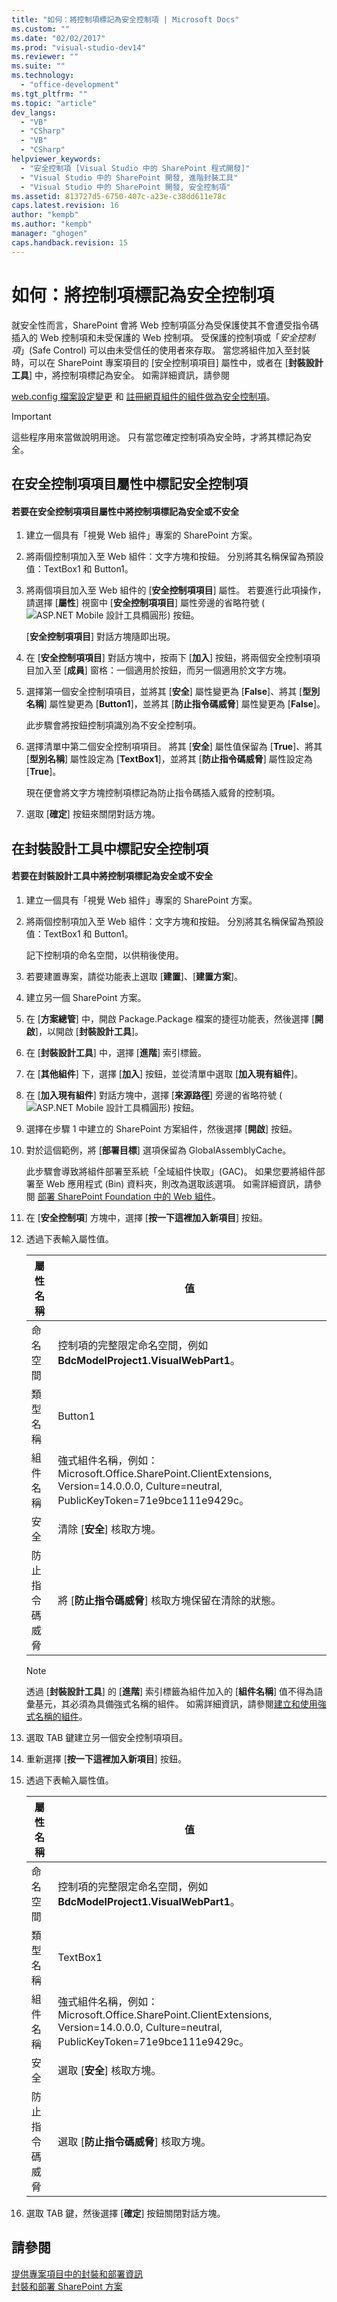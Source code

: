 ```yaml
---
title: "如何：將控制項標記為安全控制項 | Microsoft Docs"
ms.custom: ""
ms.date: "02/02/2017"
ms.prod: "visual-studio-dev14"
ms.reviewer: ""
ms.suite: ""
ms.technology: 
  - "office-development"
ms.tgt_pltfrm: ""
ms.topic: "article"
dev_langs: 
  - "VB"
  - "CSharp"
  - "VB"
  - "CSharp"
helpviewer_keywords: 
  - "安全控制項 [Visual Studio 中的 SharePoint 程式開發]"
  - "Visual Studio 中的 SharePoint 開發, 進階封裝工具"
  - "Visual Studio 中的 SharePoint 開發, 安全控制項"
ms.assetid: 813727d5-6750-407c-a23e-c38dd611e78c
caps.latest.revision: 16
author: "kempb"
ms.author: "kempb"
manager: "ghogen"
caps.handback.revision: 15
---
```

# 如何：將控制項標記為安全控制項
  就安全性而言，SharePoint 會將 Web 控制項區分為受保護使其不會遭受指令碼插入的 Web 控制項和未受保護的 Web 控制項。  受保護的控制項或「*安全控制項*」\(Safe Control\) 可以由未受信任的使用者來存取。  當您將組件加入至封裝時，可以在 SharePoint 專案項目的 \[安全控制項項目\] 屬性中，或者在 \[**封裝設計工具**\] 中，將控制項標記為安全。  如需詳細資訊，請參閱  
  
 [web.config 檔案設定變更](http://go.microsoft.com/fwlink/?LinkId=178965) 和 [註冊網頁組件的組件做為安全控制項](http://go.microsoft.com/fwlink/?LinkId=171013)。  
  
> [!IMPORTANT]  
>  這些程序用來當做說明用途。  只有當您確定控制項為安全時，才將其標記為安全。  
  
## 在安全控制項項目屬性中標記安全控制項  
  
#### 若要在安全控制項項目屬性中將控制項標記為安全或不安全  
  
1.  建立一個具有「視覺 Web 組件」專案的 SharePoint 方案。  
  
2.  將兩個控制項加入至 Web 組件：文字方塊和按鈕。  分別將其名稱保留為預設值：TextBox1 和 Button1。  
  
3.  將兩個項目加入至 Web 組件的 \[**安全控制項項目**\] 屬性。  若要進行此項操作，請選擇 \[**屬性**\] 視窗中 \[**安全控制項項目**\] 屬性旁邊的省略符號 \(![ASP.NET Mobile 設計工具橢圓形](../sharepoint/media/mwellipsis.png "ASP.NET Mobile 設計工具橢圓形")\) 按鈕。  
  
     \[**安全控制項項目**\] 對話方塊隨即出現。  
  
4.  在 \[**安全控制項項目**\] 對話方塊中，按兩下 \[**加入**\] 按鈕，將兩個安全控制項項目加入至 \[**成員**\] 窗格：一個適用於按鈕，而另一個適用於文字方塊。  
  
5.  選擇第一個安全控制項項目，並將其 \[**安全**\] 屬性變更為 \[**False**\]、將其 \[**型別名稱**\] 屬性變更為 \[**Button1**\]，並將其 \[**防止指令碼威脅**\] 屬性變更為 \[**False**\]。  
  
     此步驟會將按鈕控制項識別為不安全控制項。  
  
6.  選擇清單中第二個安全控制項項目。  將其 \[**安全**\] 屬性值保留為 \[**True**\]、將其 \[**型別名稱**\] 屬性設定為 \[**TextBox1**\]，並將其 \[**防止指令碼威脅**\] 屬性設定為 \[**True**\]。  
  
     現在便會將文字方塊控制項標記為防止指令碼插入威脅的控制項。  
  
7.  選取 \[**確定**\] 按鈕來關閉對話方塊。  
  
## 在封裝設計工具中標記安全控制項  
  
#### 若要在封裝設計工具中將控制項標記為安全或不安全  
  
1.  建立一個具有「視覺 Web 組件」專案的 SharePoint 方案。  
  
2.  將兩個控制項加入至 Web 組件：文字方塊和按鈕。  分別將其名稱保留為預設值：TextBox1 和 Button1。  
  
     記下控制項的命名空間，以供稍後使用。  
  
3.  若要建置專案，請從功能表上選取 \[**建置**\]、\[**建置方案**\]。  
  
4.  建立另一個 SharePoint 方案。  
  
5.  在 \[**方案總管**\] 中，開啟 Package.Package 檔案的捷徑功能表，然後選擇 \[**開啟**\]，以開啟 \[**封裝設計工具**\]。  
  
6.  在 \[**封裝設計工具**\] 中，選擇 \[**進階**\] 索引標籤。  
  
7.  在 \[**其他組件**\] 下，選擇 \[**加入**\] 按鈕，並從清單中選取 \[**加入現有組件**\]。  
  
8.  在 \[**加入現有組件**\] 對話方塊中，選擇 \[**來源路徑**\] 旁邊的省略符號 \(![ASP.NET Mobile 設計工具橢圓形](../sharepoint/media/mwellipsis.png "ASP.NET Mobile 設計工具橢圓形")\) 按鈕。  
  
9. 選擇在步驟 1 中建立的 SharePoint 方案組件，然後選擇 \[**開啟**\] 按鈕。  
  
10. 對於這個範例，將 \[**部署目標**\] 選項保留為 GlobalAssemblyCache。  
  
     此步驟會導致將組件部署至系統「全域組件快取」\(GAC\)。  如果您要將組件部署至 Web 應用程式 \(Bin\) 資料夾，則改為選取該選項。  如需詳細資訊，請參閱 [部署 SharePoint Foundation 中的 Web 組件](http://go.microsoft.com/fwlink/?LinkId=177509)。  
  
11. 在 \[**安全控制項**\] 方塊中，選擇 \[**按一下這裡加入新項目**\] 按鈕。  
  
12. 透過下表輸入屬性值。  
  
    |屬性名稱|值|  
    |----------|-------|  
    |命名空間|控制項的完整限定命名空間，例如 **BdcModelProject1.VisualWebPart1**。|  
    |類型名稱|Button1|  
    |組件名稱|強式組件名稱，例如：Microsoft.Office.SharePoint.ClientExtensions, Version\=14.0.0.0, Culture\=neutral, PublicKeyToken\=71e9bce111e9429c。|  
    |安全|清除 \[**安全**\] 核取方塊。|  
    |防止指令碼威脅|將 \[**防止指令碼威脅**\] 核取方塊保留在清除的狀態。|  
  
    > [!NOTE]  
    >  透過 \[**封裝設計工具**\] 的 \[**進階**\] 索引標籤為組件加入的 \[**組件名稱**\] 值不得為語彙基元，其必須為具備強式名稱的組件。  如需詳細資訊，請參閱[建立和使用強式名稱的組件](http://go.microsoft.com/fwlink/?LinkId=177513)。  
  
13. 選取 TAB 鍵建立另一個安全控制項項目。  
  
14. 重新選擇 \[**按一下這裡加入新項目**\] 按鈕。  
  
15. 透過下表輸入屬性值。  
  
    |屬性名稱|值|  
    |----------|-------|  
    |命名空間|控制項的完整限定命名空間，例如 **BdcModelProject1.VisualWebPart1**。|  
    |類型名稱|TextBox1|  
    |組件名稱|強式組件名稱，例如：Microsoft.Office.SharePoint.ClientExtensions, Version\=14.0.0.0, Culture\=neutral, PublicKeyToken\=71e9bce111e9429c。|  
    |安全|選取 \[**安全**\] 核取方塊。|  
    |防止指令碼威脅|選取 \[**防止指令碼威脅**\] 核取方塊。|  
  
16. 選取 TAB 鍵，然後選擇 \[**確定**\] 按鈕關閉對話方塊。  
  
## 請參閱  
 [提供專案項目中的封裝和部署資訊](../sharepoint/providing-packaging-and-deployment-information-in-project-items.md)   
 [封裝和部署 SharePoint 方案](../sharepoint/packaging-and-deploying-sharepoint-solutions.md)  
  
  